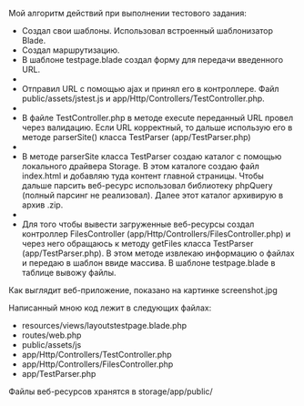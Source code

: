 <p>Мой алгоритм действий при выполнении тестового задания:</p>
<ul>
    <li>Создал свои шаблоны. Использовал встроенный шаблонизатор Blade.</li>
    <li>Создал маршрутизацию.</li>
    <li>В шаблоне testpage.blade создал форму для передачи введенного URL.<li>
    <li>Отправил URL с помощью ajax и принял его в контроллере. Файл public/assets/jstest.js и app/Http/Controllers/TestController.php.<li>
    <li>В файле TestController.php в методе execute переданный URL провел через валидацию. Если URL корректный, то дальше использую его в методе parserSite() класса TestParser (app/TestParser.php)<li>
    <li>В методе parserSite класса TestParser создаю каталог с помощью локального драйвера Storage. В этом каталоге создаю файл index.html и добавляю туда контент главной страницы. Чтобы дальше парсить веб-ресурс использовал библиотеку phpQuery (полный парсинг не реализовал). Далее этот каталог архивирую в архив .zip.<li>
    <li>Для того чтобы вывести загруженные веб-ресурсы создал контроллер FilesController (app/Http/Controllers/FilesController.php) и через него обращаюсь к методу getFiles класса TestParser (app/TestParser.php). В этом методе извлекаю информацию о файлах и передаю в шаблон ввиде массива. В шаблоне testpage.blade в таблице вывожу файлы.</li>
</ul>

<p>Как выглядит веб-приложение, показано на картинке screenshot.jpg</p>

<p>Написанный мною код лежит в следующих файлах:</p>
<ul>
    <li>resources/views/layoutstestpage.blade.php</li>
    <li>routes/web.php</li>
    <li>public/assets/js</li>
    <li>app/Http/Controllers/TestController.php</li>
    <li>app/Http/Controllers/FilesController.php</li>
    <li>app/TestParser.php</li>
</ul>

<p>Файлы веб-ресурсов хранятся в storage/app/public/ </p>
